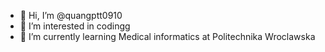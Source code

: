 - 👋 Hi, I’m @quangptt0910
- 👀 I’m interested in codingg 
- 🌱 I’m currently learning Medical informatics at Politechnika Wroclawska

<!---
quangptt0910/quangptt0910 is a ✨ special ✨ repository because its `README.md` (this file) appears on your GitHub profile.
You can click the Preview link to take a look at your changes.
--->
